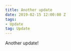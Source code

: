 ```yaml
---
title: Another update
date: 2019-02-15 12:00:00 Z
tags:
- Update
tag: Update
---
```


Another update!